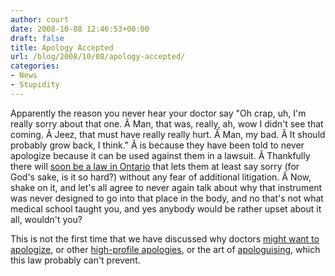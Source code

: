 ```yaml
---
author: court
date: 2008-10-08 12:46:53+00:00
draft: false
title: Apology Accepted
url: /blog/2008/10/08/apology-accepted/
categories:
- News
- Stupidity
---
```


Apparently the reason you never hear your doctor say "Oh crap, uh, I'm really sorry about that one. Â Man, that was, really, ah, wow I didn't see that coming. Â Jeez, that must have really really hurt. Â Man, my bad. Â It should probably grow back, I think." Â is because they have been told to never apologize because it can be used against them in a lawsuit. Â Thankfully there will [soon be a law in Ontario](http://cnews.canoe.ca/CNEWS/WeirdNews/2008/10/06/6999306-cp.html) that lets them at least say sorry (for God's sake, is it so hard?) without any fear of additional litigation. Â Now, shake on it, and let's all agree to never again talk about why that instrument was never designed to go into that place in the body, and no that's not what medical school taught you, and yes anybody would be rather upset about it all, wouldn't you?

This is not the first time that we have discussed why doctors [might want to apologize](http://www.vallentyne.com/blog/2008/10/07/pregnancy-is-a-host-parasite-relationship/), or other [high-profile apologies](http://www.vallentyne.com/blog/2008/09/16/church-of-england-apologises-to-darwin/), or the art of [apologuising](http://www.vallentyne.com/blog/2008/09/16/apologuise/), which this law probably can't prevent.
